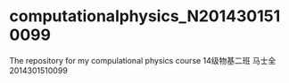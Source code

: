 # computationalphysics_N2014301510099
The repository for my compulational physics course
14级物基二班
马士全
2014301510099

